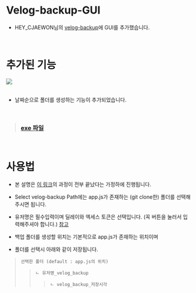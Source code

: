 # Velog-backup-GUI

- HEY_CJAEWON님의 [velog-backup](https://github.com/cjaewon/velog-backup)에 GUI를 추가했습니다.

</br>

# 추가된 기능

<img src=https://github.com/lakP44/Velog-backup-GUI/assets/110088655/dd4a87f4-950d-412e-9e33-a88e6dd9c213>

</br>
</br>

- 날짜순으로 폴더를 생성하는 기능이 추가되었습니다.

</br>

> ### [exe 파일](https://github.com/lakP44/Velog-backup-GUI/blob/main/velog_backup_GUI/velog_backupPy.exe)

</br>

# 사용법

- 본 설명은 [이 링크](https://github.com/cjaewon/velog-backup)의 과정이 전부 끝났다는 가정하에 진행됩니다.

- Select velog-backup Path에는 app.js가 존재하는 (git clone한) 폴더를 선택해주시면 됩니다.

- 유저명은 필수입력이며 딜레이와 엑세스 토큰은 선택입니다. (꼭 버튼을 눌러서 입력해주셔야 합니다.) [참고](https://github.com/cjaewon/velog-backup)

- 백업 폴더를 생성할 위치는 기본적으로 app.js가 존재하는 위치이며

- 폴더를 선택시 아래와 같이 저장됩니다.

> `선택한 폴더 (default : app.js의 위치)`
> > `ㄴ 유저명_velog_backup`
> > > `ㄴ velog_backup_저장시각`
